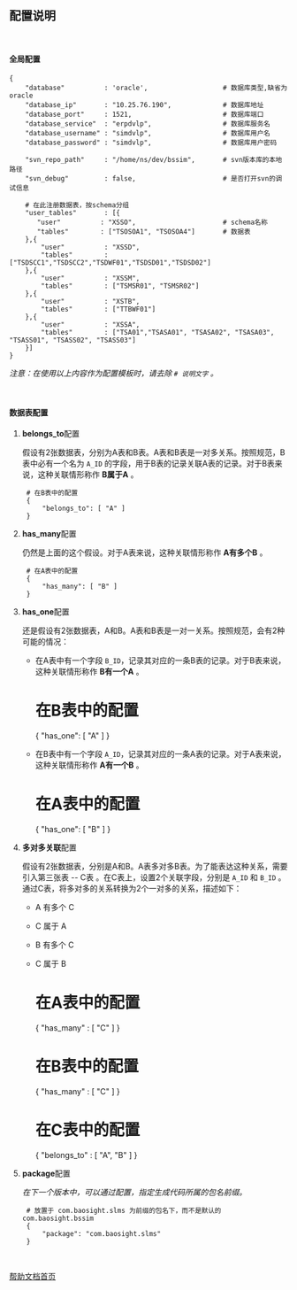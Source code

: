 ## 配置说明

<br />

#### 全局配置

    {
        "database"          : 'oracle',                   # 数据库类型,缺省为oracle
        "database_ip"       : "10.25.76.190",             # 数据库地址
        "database_port"     : 1521,                       # 数据库端口
        "database_service"  : "erpdvlp",                  # 数据库服务名
        "database_username" : "simdvlp",                  # 数据库用户名
        "database_password" : "simdvlp",                  # 数据库用户密码

        "svn_repo_path"     : "/home/ns/dev/bssim",       # svn版本库的本地路径
        "svn_debug"         : false,                      # 是否打开svn的调试信息

        # 在此注册数据表，按schema分组
        "user_tables"       : [{
           "user"          : "XSSO",                      # schema名称
           "tables"        : ["TSOSOA1", "TSOSOA4"]       # 数据表
        },{
            "user"          : "XSSD",
            "tables"        : ["TSDSCC1","TSDSCC2","TSDWF01","TSDSD01","TSDSD02"]
        },{
            "user"          : "XSSM",
            "tables"        : ["TSMSR01", "TSMSR02"]
        },{
            "user"          : "XSTB",
            "tables"        : ["TTBWF01"]
        },{
            "user"          : "XSSA",
            "tables"        : ["TSA01","TSASA01", "TSASA02", "TSASA03", "TSASS01", "TSASS02", "TSASS03"]
        }]
    }

_注意：在使用以上内容作为配置模板时，请去除 `# 说明文字` 。_

<br />

#### 数据表配置

1. **belongs_to**配置

    假设有2张数据表，分别为A表和B表。A表和B表是一对多关系。按照规范，B表中必有一个名为 `A_ID` 的字段，用于B表的记录关联A表的记录。对于B表来说，这种关联情形称作 **B属于A** 。

        # 在B表中的配置
        {
            "belongs_to": [ "A" ]
        }

2. **has_many**配置

    仍然是上面的这个假设。对于A表来说，这种关联情形称作 **A有多个B** 。

        # 在A表中的配置
        {
            "has_many": [ "B" ]
        }

3. **has_one**配置

    还是假设有2张数据表，A和B。A表和B表是一对一关系。按照规范，会有2种可能的情况：

    + 在A表中有一个字段 `B_ID`，记录其对应的一条B表的记录。对于B表来说，这种关联情形称作 **B有一个A** 。

         # 在B表中的配置
         {
             "has_one": [ "A" ]
         }

    + 在B表中有一个字段 `A_ID`，记录其对应的一条A表的记录。对于A表来说，这种关联情形称作 **A有一个B** 。

         # 在A表中的配置
         {
             "has_one": [ "B" ]
         }

4. **多对多关联**配置

    假设有2张数据表，分别是A和B。A表多对多B表。为了能表达这种关系，需要引入第三张表 -- C表 。在C表上，设置2个关联字段，分别是 `A_ID` 和 `B_ID` 。通过C表，将多对多的关系转换为2个一对多的关系，描述如下：

    + A 有多个 C
    + C 属于 A
    + B 有多个 C
    + C 属于 B

        # 在A表中的配置
        {
            "has_many" : [ "C" ]
        }

        # 在B表中的配置
        {
            "has_many" : [ "C" ]
        }

        # 在C表中的配置
        {
            "belongs_to" : [ "A", "B" ]
        }

5. **package**配置

    _在下一个版本中，可以通过配置，指定生成代码所属的包名前缀。_

        # 放置于 com.baosight.slms 为前缀的包名下，而不是默认的 com.baosight.bssim
        {
            "package": "com.baosight.slms"
        }

<br />

[帮助文档首页](#/docs/main)